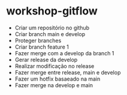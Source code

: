 # workshop-gitflow

- Criar um repositório no github
- Criar branch main e develop
- Proteger branches
- Criar branch feature 1
- Fazer merge com a develop da branch 1
- Gerar release da develop
- Realizar modificação no release
- Fazer merge entre release, main e develop
- Fazer um hotfix basaeado na main
- Fazer merge na develop e main
